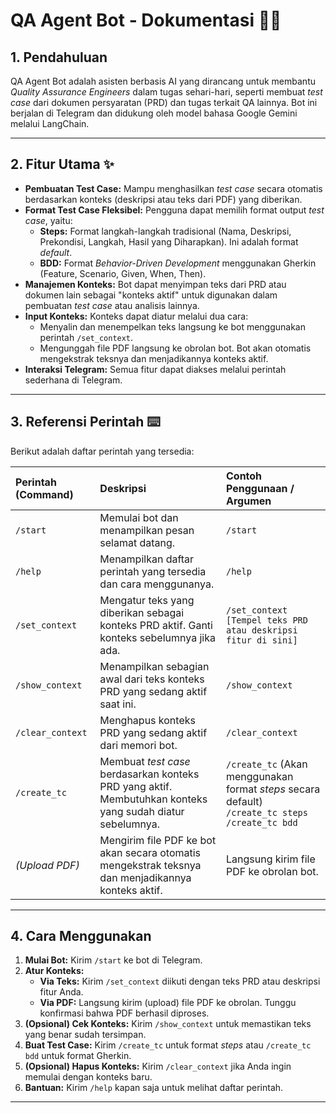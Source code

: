 # QA Agent Bot - Dokumentasi 🤖📝

## 1. Pendahuluan

QA Agent Bot adalah asisten berbasis AI yang dirancang untuk membantu *Quality Assurance Engineers* dalam tugas sehari-hari, seperti membuat *test case* dari dokumen persyaratan (PRD) dan tugas terkait QA lainnya. Bot ini berjalan di Telegram dan didukung oleh model bahasa Google Gemini melalui LangChain.

---

## 2. Fitur Utama ✨

* **Pembuatan Test Case:** Mampu menghasilkan *test case* secara otomatis berdasarkan konteks (deskripsi atau teks dari PDF) yang diberikan.
* **Format Test Case Fleksibel:** Pengguna dapat memilih format output *test case*, yaitu:
    * **Steps:** Format langkah-langkah tradisional (Nama, Deskripsi, Prekondisi, Langkah, Hasil yang Diharapkan). Ini adalah format *default*.
    * **BDD:** Format *Behavior-Driven Development* menggunakan Gherkin (Feature, Scenario, Given, When, Then).
* **Manajemen Konteks:** Bot dapat menyimpan teks dari PRD atau dokumen lain sebagai "konteks aktif" untuk digunakan dalam pembuatan *test case* atau analisis lainnya.
* **Input Konteks:** Konteks dapat diatur melalui dua cara:
    * Menyalin dan menempelkan teks langsung ke bot menggunakan perintah `/set_context`.
    * Mengunggah file PDF langsung ke obrolan bot. Bot akan otomatis mengekstrak teksnya dan menjadikannya konteks aktif.
* **Interaksi Telegram:** Semua fitur dapat diakses melalui perintah sederhana di Telegram.

---

## 3. Referensi Perintah ⌨️

Berikut adalah daftar perintah yang tersedia:

| Perintah (Command)   | Deskripsi                                                                                                | Contoh Penggunaan / Argumen                                                                 |
| :------------------- | :------------------------------------------------------------------------------------------------------- | :------------------------------------------------------------------------------------------ |
| `/start`             | Memulai bot dan menampilkan pesan selamat datang.                                                        | `/start`                                                                                    |
| `/help`              | Menampilkan daftar perintah yang tersedia dan cara menggunanya.                                             | `/help`                                                                                     |
| `/set_context`       | Mengatur teks yang diberikan sebagai konteks PRD aktif. Ganti konteks sebelumnya jika ada.               | `/set_context [Tempel teks PRD atau deskripsi fitur di sini]`                               |
| `/show_context`      | Menampilkan sebagian awal dari teks konteks PRD yang sedang aktif saat ini.                               | `/show_context`                                                                             |
| `/clear_context`     | Menghapus konteks PRD yang sedang aktif dari memori bot.                                                  | `/clear_context`                                                                            |
| `/create_tc`         | Membuat *test case* berdasarkan konteks PRD yang aktif. Membutuhkan konteks yang sudah diatur sebelumnya. | `/create_tc` (Akan menggunakan format *steps* secara default)<br>`/create_tc steps`<br>`/create_tc bdd` |
| *(Upload PDF)* | Mengirim file PDF ke bot akan secara otomatis mengekstrak teksnya dan menjadikannya konteks aktif.        | Langsung kirim file PDF ke obrolan bot.                                                                     |

---

## 4. Cara Menggunakan

1.  **Mulai Bot:** Kirim `/start` ke bot di Telegram.
2.  **Atur Konteks:**
    * **Via Teks:** Kirim `/set_context` diikuti dengan teks PRD atau deskripsi fitur Anda.
    * **Via PDF:** Langsung kirim (upload) file PDF ke obrolan. Tunggu konfirmasi bahwa PDF berhasil diproses.
3.  **(Opsional) Cek Konteks:** Kirim `/show_context` untuk memastikan teks yang benar sudah tersimpan.
4.  **Buat Test Case:** Kirim `/create_tc` untuk format *steps* atau `/create_tc bdd` untuk format Gherkin.
5.  **(Opsional) Hapus Konteks:** Kirim `/clear_context` jika Anda ingin memulai dengan konteks baru.
6.  **Bantuan:** Kirim `/help` kapan saja untuk melihat daftar perintah.

---
